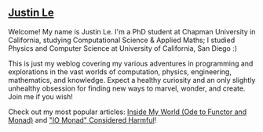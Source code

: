 [Justin Le][about]
------------------

Welcome!  My name is Justin Le.  I'm a PhD student at Chapman University in
California, studying Computational Science & Applied Maths; I studied Physics
and Computer Science at University of California, San Diego :)

This is just my weblog covering my various adventures in programming and
explorations in the vast worlds of computation, physics, engineering,
mathematics, and knowledge. Expect a healthy curiosity and an only slightly
unhealthy obsession for finding new ways to marvel, wonder, and create.  Join
me if you wish!

[about]: / "It's a picture of me! :D"

Check out my most popular articles: [Inside My World (Ode to Functor and
Monad)][inside] and ["IO Monad" Considered Harmful][conharm]!

[inside]: http://blog.jle.im/entry/inside-my-world-ode-to-functor-and-monad
[conharm]: http://blog.jle.im/entry/io-monad-considered-harmful
[io]: http://blog.jle.im/entry/the-compromiseless-reconciliation-of-i-o-and-purity
